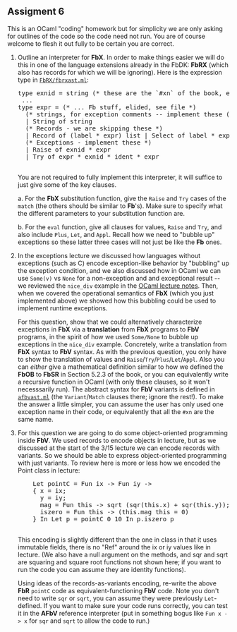 ## Assigment 6

This is an OCaml "coding" homework but for simplicity we are only asking for outlines of the code so the code need not run.  You are of course welcome to flesh it out fully to be certain you are correct.

1.  Outline an interpreter for **FbX**. In order to make things easier we will do this in one of the language extensions already in the FbDK: **FbRX** (which also has records for which we will be ignoring). Here is the expression type in [`FbRX/fbrxast.ml`](http://pl.cs.jhu.edu/pl/book/dist/fbdk/FbRX/fbrxast.ml):

    <pre>type exnid = string (* these are the `#xn` of the book, exception identifiers *)
     ...
    type expr = (* ... Fb stuff, elided, see file *)
      (* strings, for exception comments -- implement these (hint: there are no string operations so it is trivial) *)
      | String of string
      (* Records - we are skipping these *)
      | Record of (label * expr) list | Select of label * expr | Append of expr * expr
      (* Exceptions - implement these *)
      | Raise of exnid * expr
      | Try of expr * exnid * ident * expr
      </pre>

    You are not required to fully implement this interpreter, it will suffice to just give some of the key clauses.
    
      a. For the **FbX** substitution function, give the `Raise` and `Try` cases of the `match`  (the others should be similar to **Fb**'s).  Make sure to specify what the different parameters to your substitution function are.

      b. For the `eval` function, give all clauses for values, `Raise` and `Try`, and also include `Plus`, `Let`, and `Appl`. Recall how we need to "bubble up" exceptions so these latter three cases will not just be like the **Fb** ones.
    
2.  In the exceptions lecture we discussed how languages without exceptions (such as C) encode exception-like behavior by "bubbling" up the exception condition, and we also discussed how in OCaml we can use `Some(v)` vs `None` for a non-exception and and exceptional result -- we reviewed the `nice_div` example in the [OCaml lecture notes](../ocaml/code/lecture.html).  Then, when we covered the operational semantics of **FbX** (which you just implemented above) we showed how this bubbling could be used to implement runtime exceptions.

    For this question, show that we could alternatively characterize exceptions in **FbX** via a **translation** from **FbX** programs to **FbV** programs, in the spirit of how we used `Some/None` to bubble up exceptions in the `nice_div` example.  Concretely, write a translation from **FbX** syntax to **FbV** syntax.  As with the previous question, you only have to show the translation of values and `Raise`/`Try`/`Plus`/`Let`/`Appl`.  Also you can *either* give a mathematical definition similar to how we defined the **FbOB** to **FbSR** in Section 5.2.3 of the book, or you can equivalently write a recursive function in OCaml (with only these clauses, so it won't necesssarily run).  The abstract syntax for **FbV** variants is defined in [`afbvast.ml`](http://pl.cs.jhu.edu/pl/book/dist/fbdk/AFbV/afbvast.ml) (the `Variant`/`Match` clauses there; ignore the rest!).  To make the answer a little simpler, you can assume the user has only used one exception name in their code, or equivalently that all the `#xn` are the same name.

3.  For this question we are going to do some object-oriented programming inside **FbV**. We used records to encode objects in lecture, but as we discussed at the start of the 3/15 lecture we can encode records with variants.  So we should be able to express object-oriented programming with just variants.  To review here is more or less how we encoded the Point class in lecture:

    <pre>    Let pointC = Fun ix -> Fun iy ->
        { x = ix;
          y = iy;
          mag = Fun this -> sqrt (sqr(this.x) + sqr(this.y));
          iszero = Fun this -> (this.mag this = 0)
        } In Let p = pointC 0 10 In p.iszero p
      </pre>

    This encoding is slightly different than the one in class in that it uses immutable fields, there is no "Ref" around the ix or iy values like in lecture. (We also have a null argument on the methods, and sqr and sqrt are squaring and square root functions not shown here; if you want to run the code you can assume they are identity functions).

    Using ideas of the records-as-variants encoding, re-write the above **FbR** `pointC` code as equivalent-functioning **FbV** code.  Note you don't need to write `sqr` or `sqrt`, you can assume they were previously `Let`-defined. If you want to make sure your code runs correctly, you can test it in the **AFbV** reference interpreter (put in something bogus like `Fun x -> x` for `sqr` and `sqrt` to allow the code to run.)

